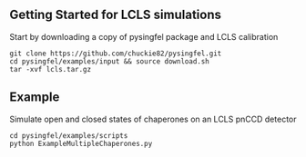 ## Getting Started for LCLS simulations

Start by downloading a copy of pysingfel package and LCLS calibration
```
git clone https://github.com/chuckie82/pysingfel.git
cd pysingfel/examples/input && source download.sh
tar -xvf lcls.tar.gz
```

## Example

Simulate open and closed states of chaperones on an LCLS pnCCD detector
```
cd pysingfel/examples/scripts
python ExampleMultipleChaperones.py
```
